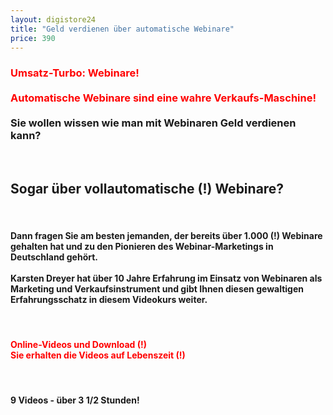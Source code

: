 ```yaml
---
layout: digistore24
title: "Geld verdienen über automatische Webinare"
price: 390
---
```

<h3><strong><span style="color:#ff0000;">Umsatz-Turbo: Webinare!&#xA0;<br><br>Automatische Webinare sind eine wahre Verkaufs-Maschine!<br></span><br></strong><strong>Sie wollen wissen wie man mit Webinaren Geld verdienen kann?</strong></h3><br>
<h2><strong> Sogar &#xFC;ber vollautomatische (!) Webinare?&#xA0;</strong></h2><br>
<h4><strong>Dann fragen Sie am besten jemanden, der bereits &#xFC;ber 1.000 (!) Webinare gehalten hat und zu den Pionieren des Webinar-Marketings in Deutschland geh&#xF6;rt.<br><br></strong><strong>Karsten Dreyer hat &#xFC;ber 10 Jahre Erfahrung im Einsatz von Webinaren als Marketing und Verkaufsinstrument und gibt Ihnen diesen gewaltigen Erfahrungsschatz in diesem Videokurs weiter.</strong></h4><br>
<h4><span style="color:#ff0000;"><strong>Online-Videos und Download (!)<br>Sie erhalten die Videos auf Lebenszeit (!)</strong></span></h4><br>
<h4><strong>9 Videos - &#xFC;ber 3 1/2 Stunden!</strong></h4>
